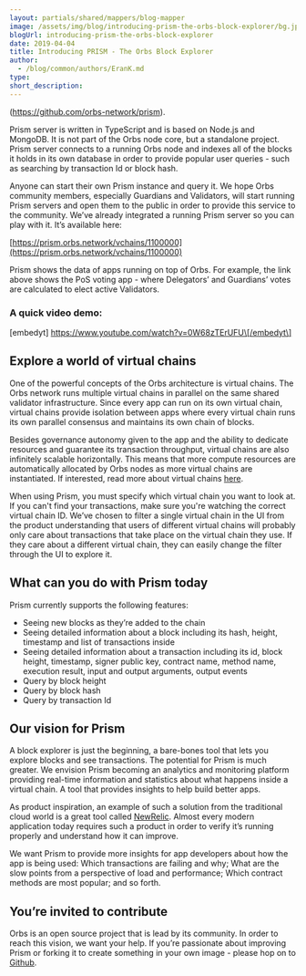 ```yaml
---
layout: partials/shared/mappers/blog-mapper
image: /assets/img/blog/introducing-prism-the-orbs-block-explorer/bg.jpg
blogUrl: introducing-prism-the-orbs-block-explorer
date: 2019-04-04
title: Introducing PRISM - The Orbs Block Explorer
author:
  - /blog/common/authors/EranK.md
type:
short_description:
---
```


(https://github.com/orbs-network/prism).

Prism server is written in TypeScript and is based on Node.js and MongoDB. It is not part of the Orbs node core, but a standalone project. Prism server connects to a running Orbs node and indexes all of the blocks it holds in its own database in order to provide popular user queries - such as searching by transaction Id or block hash.

Anyone can start their own Prism instance and query it. We hope Orbs community members, especially Guardians and Validators, will start running Prism servers and open them to the public in order to provide this service to the community. We’ve already integrated a running Prism server so you can play with it. It’s available here:

[https://prism.orbs.network/vchains/1100000](https://prism.orbs.network/vchains/1100000)

Prism shows the data of apps running on top of Orbs. For example, the link above shows the PoS voting app - where Delegators’ and Guardians’ votes are calculated to elect active Validators.

### A quick video demo:

\[embedyt\] https://www.youtube.com/watch?v=0W68zTErUFU\[/embedyt\]

## Explore a world of virtual chains

One of the powerful concepts of the Orbs architecture is virtual chains. The Orbs network runs multiple virtual chains in parallel on the same shared validator infrastructure. Since every app can run on its own virtual chain, virtual chains provide isolation between apps where every virtual chain runs its own parallel consensus and maintains its own chain of blocks.

Besides governance autonomy given to the app and the ability to dedicate resources and guarantee its transaction throughput, virtual chains are also infinitely scalable horizontally. This means that more compute resources are automatically allocated by Orbs nodes as more virtual chains are instantiated. If interested, read more about virtual chains [here](https://www.orbs.com/white-papers/blockchain-virtualization-a-necessity-for-real-world-dapps/).

When using Prism, you must specify which virtual chain you want to look at. If you can't find your transactions, make sure you're watching the correct virtual chain ID. We’ve chosen to filter a single virtual chain in the UI from the product understanding that users of different virtual chains will probably only care about transactions that take place on the virtual chain they use. If they care about a different virtual chain, they can easily change the filter through the UI to explore it.

## What can you do with Prism today

Prism currently supports the following features:

- Seeing new blocks as they’re added to the chain
- Seeing detailed information about a block including its hash, height, timestamp and list of transactions inside
- Seeing detailed information about a transaction including its id, block height, timestamp, signer public key, contract name, method name, execution result, input and output arguments, output events
- Query by block height
- Query by block hash
- Query by transaction Id

## Our vision for Prism

A block explorer is just the beginning, a bare-bones tool that lets you explore blocks and see transactions. The potential for Prism is much greater. We envision Prism becoming an analytics and monitoring platform providing real-time information and statistics about what happens inside a virtual chain. A tool that provides insights to help build better apps.

As product inspiration, an example of such a solution from the traditional cloud world is a great tool called [NewRelic](https://newrelic.com/). Almost every modern application today requires such a product in order to verify it’s running properly and understand how it can improve.

We want Prism to provide more insights for app developers about how the app is being used: Which transactions are failing and why; What are the slow points from a perspective of load and performance; Which contract methods are most popular; and so forth.

## You’re invited to contribute

Orbs is an open source project that is lead by its community. In order to reach this vision, we want your help. If you’re passionate about improving Prism or forking it to create something in your own image - please hop on to [Github](https://github.com/orbs-network/prism).
